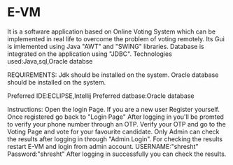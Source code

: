# E-VM
It is a software application based on Online Voting System which can be implemented in real life to overcome the problem of voting remotely.
Its Gui is imlemented using Java "AWT" and "SWING" libraries.
Database is integrated on the application using "JDBC".
Technologies used:Java,sql,Oracle databse

REQUIREMENTS:
Jdk should be installed on the system.
Oracle database should be installed on the system.

Preferred IDE:ECLIPSE,Intellij
Preferred datbase:Oracle database

Instructions:
Open the login Page.
If you are a new user Register yourself.
Once registered go back to "Login Page"
After logging in you'll be promted to verify your phone number through an OTP.
Verify your OTP and go to the Voting Page and vote for your favourite candidate.
Only Admin can check the results after logging in through "Admin Login".
For checking the results restart E-VM and login from admin account.
USERNAME:"shresht"
Password:"shresht"
After logging in successfully you can check the results.
